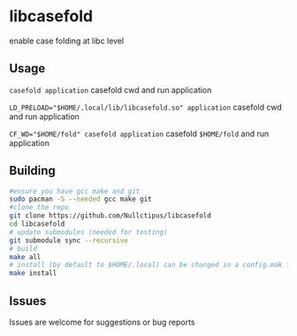 # libcasefold
enable case folding at libc level

## Usage
`casefold application` casefold cwd and run application

`LD_PRELOAD="$HOME/.local/lib/libcasefold.so" application` casefold cwd and run application

`CF_WD="$HOME/fold" casefold application` casefold `$HOME/fold` and run application

## Building
```bash
#ensure you have gcc make and git
sudo pacman -S --needed gcc make git
#clone the repo
git clone https://github.com/Nullctipus/libcasefold
cd libcasefold
# update submodules (needed for testing)
git submodule sync --recursive
# build 
make all
# install (by default to $HOME/.local) can be changed in a config.mak file
make install
```

## Issues
Issues are welcome for suggestions or bug reports